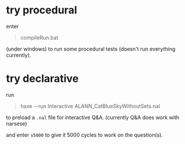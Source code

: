 # try procedural

enter
> compileRun.bat

(under windows) to run some procedural tests
(doesn't run everything currently).

# try declarative

run

> haxe --run Interactive ALANN_CatBlueSkyWithoutSets.nal

to preload a `.nal` file for interactive Q&A. 
(currently Q&A does work with narsese)

and enter `s5000` to give it 5000 cycles to work on the question(s).

